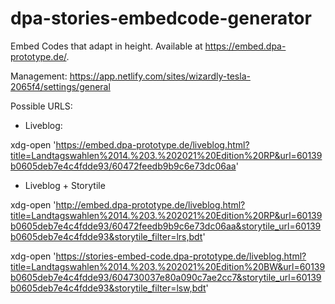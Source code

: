 # dpa-stories-embedcode-generator

Embed Codes that adapt in height. Available at https://embed.dpa-prototype.de/. 


Management: https://app.netlify.com/sites/wizardly-tesla-2065f4/settings/general

Possible URLS:

  - Liveblog:

xdg-open 'https://embed.dpa-prototype.de/liveblog.html?title=Landtagswahlen%2014.%203.%202021%20Edition%20RP&url=60139b0605deb7e4c4fdde93/60472feedb9b9c6e73dc06aa'

  - Liveblog + Storytile


xdg-open 'http://embed.dpa-prototype.de/liveblog.html?title=Landtagswahlen%2014.%203.%202021%20Edition%20RP&url=60139b0605deb7e4c4fdde93/60472feedb9b9c6e73dc06aa&storytile_url=60139b0605deb7e4c4fdde93&storytile_filter=lrs,bdt'


xdg-open 'https://stories-embed-code.dpa-prototype.de/liveblog.html?title=Landtagswahlen%2014.%203.%202021%20Edition%20BW&url=60139b0605deb7e4c4fdde93/604730037e80a090c7ae2cc7&storytile_url=60139b0605deb7e4c4fdde93&storytile_filter=lsw,bdt'
